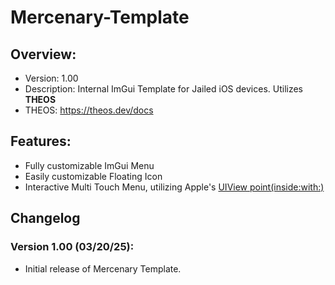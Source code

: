 # Mercenary-Template

## Overview:
- Version: 1.00
- Description: Internal ImGui Template for Jailed iOS devices. Utilizes **THEOS**
- THEOS: https://theos.dev/docs

## Features:
- Fully customizable ImGui Menu
- Easily customizable Floating Icon
- Interactive Multi Touch Menu, utilizing Apple's [UIView point(inside:with:)](https://developer.apple.com/documentation/uikit/uiview/point(inside:with:)?language=objc)

## Changelog

### Version 1.00 (03/20/25):
- Initial release of Mercenary Template.

